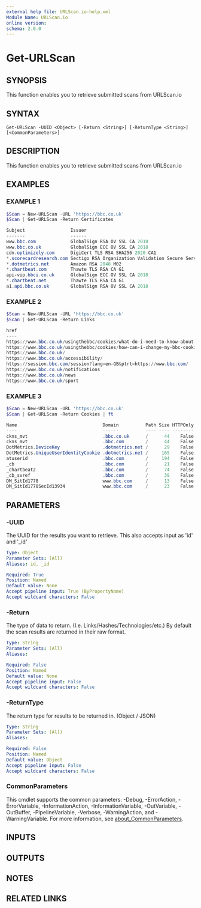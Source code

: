 ```yaml
---
external help file: URLScan.io-help.xml
Module Name: URLScan.io
online version:
schema: 2.0.0
---
```


# Get-URLScan

## SYNOPSIS
This function enables you to retrieve submitted scans from URLScan.io

## SYNTAX

```
Get-URLScan -UUID <Object> [-Return <String>] [-ReturnType <String>] [<CommonParameters>]
```

## DESCRIPTION
This function enables you to retrieve submitted scans from URLScan.io

## EXAMPLES

### EXAMPLE 1
```powershell
$Scan = New-URLScan -URL 'https://bbc.co.uk'
$Scan | Get-URLScan -Return Certificates

Subject                 Issuer                                               ValidFrom             ValidTo
-------                 ------                                               ---------             -------
www.bbc.com             GlobalSign RSA OV SSL CA 2018                        5/18/2078 5:20:51 AM  5/1/2079 12:32:58 AM
www.bbc.co.uk           GlobalSign ECC OV SSL CA 2018                        4/12/2078 2:23:56 AM  5/14/2079 1:12:50 AM
cdn.optimizely.com      DigiCert TLS RSA SHA256 2020 CA1                     2/16/2078 3:26:48 PM  2/21/2079 3:26:47 PM
*.scorecardresearch.com Sectigo RSA Organization Validation Secure Server CA 5/28/2078 3:26:48 PM  5/29/2079 3:26:47 PM
*.dotmetrics.net        Amazon RSA 2048 M02                                  2/7/2078 3:26:48 PM   3/9/2079 3:26:47 PM
*.chartbeat.com         Thawte TLS RSA CA G1                                 10/31/2078 3:26:48 PM 11/23/2079 3:26:47 PM
api-vip.bbci.co.uk      GlobalSign ECC OV SSL CA 2018                        10/27/2078 1:37:56 AM 11/28/2079 1:37:55 AM
*.chartbeat.net         Thawte TLS RSA CA G1                                 5/7/2078 3:26:48 PM   6/8/2079 3:26:47 PM
a1.api.bbc.co.uk        GlobalSign RSA OV SSL CA 2018                        5/19/2078 12:07:52 AM 6/20/2079 12:07:51 AM
```

### EXAMPLE 2
```powershell
$Scan = New-URLScan -URL 'https://bbc.co.uk'
$Scan | Get-URLScan -Return Links

href                                                                               text
----                                                                               ----
https://www.bbc.co.uk/usingthebbc/cookies/what-do-i-need-to-know-about-cookies/    cookies
https://www.bbc.co.uk/usingthebbc/cookies/how-can-i-change-my-bbc-cookie-settings/ No, take me to settings
https://www.bbc.co.uk/                                                             BBC Homepage
https://www.bbc.co.uk/accessibility/                                               Accessibility Help
https://session.bbc.com/session?lang=en-GB&ptrt=https://www.bbc.com/               Sign in
https://www.bbc.co.uk/notifications                                                Notifications
https://www.bbc.co.uk/news                                                         News
https://www.bbc.co.uk/sport                                                        Sport
```

### EXAMPLE 3
```powershell
$Scan = New-URLScan -URL 'https://bbc.co.uk'
$Scan | Get-URLScan -Return Cookies | ft

Name                                Domain          Path Size HTTPOnly Secure Session Expires
----                                ------          ---- ---- -------- ------ ------- -------
ckns_mvt                            .bbc.co.uk      /      44    False   True   False 12/5/2079 8:54:59 AM
ckns_mvt                            .bbc.com        /      44    False   True   False 12/5/2079 8:55:02 AM
DotMetrics.DeviceKey                .dotmetrics.net /      29    False   True   False 12/5/2079 8:55:05 AM
DotMetrics.UniqueUserIdentityCookie .dotmetrics.net /     165    False   True   False 12/5/2079 8:55:05 AM
atuserid                            .bbc.com        /     194    False   True   False 1/6/2080 8:55:04 AM
_cb                                 .bbc.com        /      21    False   True   False 1/4/2080 8:55:04 AM
_chartbeat2                         .bbc.com        /      74    False   True   False 1/4/2080 8:55:04 AM
_cb_svref                           .bbc.com        /      39    False   True   False 12/5/2078 9:25:05 AM
DM_SitId1778                        www.bbc.com     /      13    False   True    True 6/18/2024 4:57:49 PM
DM_SitId1778SecId13934              www.bbc.com     /      23    False   True    True 6/18/2024 4:57:49 PM
```

## PARAMETERS

### -UUID
The UUID for the results you want to retrieve.
This also accepts input as 'id' and '_id'

```yaml
Type: Object
Parameter Sets: (All)
Aliases: id, _id

Required: True
Position: Named
Default value: None
Accept pipeline input: True (ByPropertyName)
Accept wildcard characters: False
```

### -Return
The type of data to return.
(I.e.
Links/Hashes/Technologies/etc.) By default the scan results are returned in their raw format.

```yaml
Type: String
Parameter Sets: (All)
Aliases:

Required: False
Position: Named
Default value: None
Accept pipeline input: False
Accept wildcard characters: False
```

### -ReturnType
The return type for results to be returned in.
(Object / JSON)

```yaml
Type: String
Parameter Sets: (All)
Aliases:

Required: False
Position: Named
Default value: Object
Accept pipeline input: False
Accept wildcard characters: False
```

### CommonParameters
This cmdlet supports the common parameters: -Debug, -ErrorAction, -ErrorVariable, -InformationAction, -InformationVariable, -OutVariable, -OutBuffer, -PipelineVariable, -Verbose, -WarningAction, and -WarningVariable. For more information, see [about_CommonParameters](http://go.microsoft.com/fwlink/?LinkID=113216).

## INPUTS

## OUTPUTS

## NOTES

## RELATED LINKS
